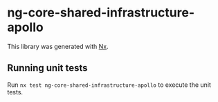# ng-core-shared-infrastructure-apollo

This library was generated with [Nx](https://nx.dev).

## Running unit tests

Run `nx test ng-core-shared-infrastructure-apollo` to execute the unit tests.
